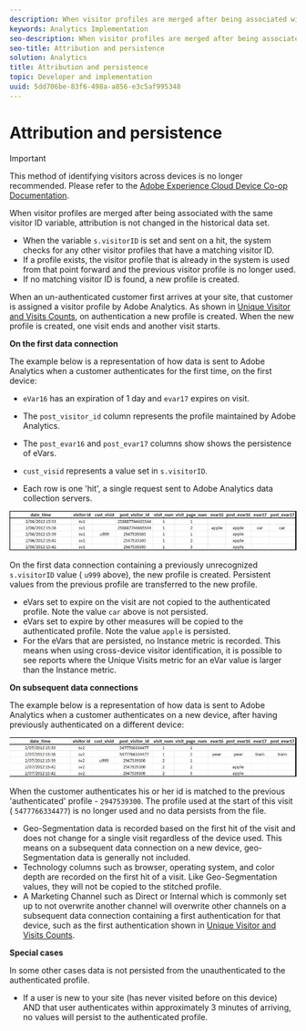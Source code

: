 ```yaml
---
description: When visitor profiles are merged after being associated with the same visitor ID variable, attribution is not changed in the historical data set.
keywords: Analytics Implementation
seo-description: When visitor profiles are merged after being associated with the same visitor ID variable, attribution is not changed in the historical data set.
seo-title: Attribution and persistence
solution: Analytics
title: Attribution and persistence
topic: Developer and implementation
uuid: 5dd706be-83f6-498a-a856-e3c5af995348
---
```


# Attribution and persistence

>[!IMPORTANT]
>
>This method of identifying visitors across devices is no longer recommended. Please refer to the [Adobe Experience Cloud Device Co-op Documentation](https://marketing.adobe.com/resources/help/en_US/mcdc/).

When visitor profiles are merged after being associated with the same visitor ID variable, attribution is not changed in the historical data set.

* When the variable `s.visitorID` is set and sent on a hit, the system checks for any other visitor profiles that have a matching visitor ID. 
* If a profile exists, the visitor profile that is already in the system is used from that point forward and the previous visitor profile is no longer used. 
* If no matching visitor ID is found, a new profile is created.

When an un-authenticated customer first arrives at your site, that customer is assigned a visitor profile by Adobe Analytics. As shown in [Unique Visitor and Visits Counts](../../../implement/js-implementation/xdevice-visid/xdevice-connecting.md#section_70330AB6724C4E419A4BD0BDD54641AC), on authentication a new profile is created. When the new profile is created, one visit ends and another visit starts.

**On the first data connection**

The example below is a representation of how data is sent to Adobe Analytics when a customer authenticates for the first time, on the first device:

* `eVar16` has an expiration of 1 day and `evar17` expires on visit. 

* The `post_visitor_id` column represents the profile maintained by Adobe Analytics. 
* The `post_evar16` and `post_evar17` columns show shows the persistence of eVars. 

* `cust_visid` represents a value set in `s.visitorID`. 

* Each row is one 'hit', a single request sent to Adobe Analytics data collection servers.

![](assets/xdevice_first.jpg)

On the first data connection containing a previously unrecognized `s.visitorID` value ( `u999` above), the new profile is created. Persistent values from the previous profile are transferred to the new profile.

* eVars set to expire on the visit are not copied to the authenticated profile. Note the value `car` above is not persisted. 
* eVars set to expire by other measures will be copied to the authenticated profile. Note the value `apple` is persisted. 
* For the eVars that are persisted, no Instance metric is recorded. This means when using cross-device visitor identification, it is possible to see reports where the Unique Visits metric for an eVar value is larger than the Instance metric.

**On subsequent data connections**

The example below is a representation of how data is sent to Adobe Analytics when a customer authenticates on a new device, after having previously authenticated on a different device: 

![](assets/xdevice-subsequent.jpg)

When the customer authenticates his or her id is matched to the previous 'authenticated' profile - `2947539300`. The profile used at the start of this visit ( `5477766334477`) is no longer used and no data persists from the file.

* Geo-Segmentation data is recorded based on the first hit of the visit and does not change for a single visit regardless of the device used. This means on a subsequent data connection on a new device, geo-Segmentation data is generally not included. 
* Technology columns such as browser, operating system, and color depth are recorded on the first hit of a visit. Like Geo-Segmentation values, they will not be copied to the stitched profile. 
* A Marketing Channel such as Direct or Internal which is commonly set up to not overwrite another channel will overwrite other channels on a subsequent data connection containing a first authentication for that device, such as the first authentication shown in [Unique Visitor and Visits Counts](../../../implement/js-implementation/xdevice-visid/xdevice-connecting.md#section_70330AB6724C4E419A4BD0BDD54641AC).

**Special cases**

In some other cases data is not persisted from the unauthenticated to the authenticated profile.

* If a user is new to your site (has never visited before on this device) AND that user authenticates within approximately 3 minutes of arriving, no values will persist to the authenticated profile.

